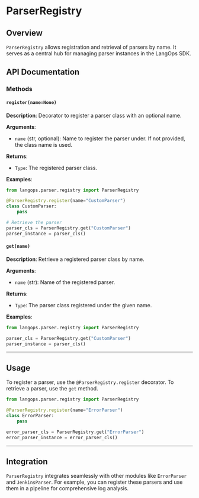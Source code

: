 # ParserRegistry

## Overview

`ParserRegistry` allows registration and retrieval of parsers by name. It serves as a central hub for managing parser instances in the LangOps SDK.

## API Documentation

### Methods

#### `register(name=None)`

**Description**: Decorator to register a parser class with an optional name.

**Arguments**:

- `name` (str, optional): Name to register the parser under. If not provided, the class name is used.

**Returns**:

- `Type`: The registered parser class.

**Examples**:

```python
from langops.parser.registry import ParserRegistry

@ParserRegistry.register(name="CustomParser")
class CustomParser:
    pass

# Retrieve the parser
parser_cls = ParserRegistry.get("CustomParser")
parser_instance = parser_cls()
```

#### `get(name)`

**Description**: Retrieve a registered parser class by name.

**Arguments**:

- `name` (str): Name of the registered parser.

**Returns**:

- `Type`: The parser class registered under the given name.

**Examples**:

```python
from langops.parser.registry import ParserRegistry

parser_cls = ParserRegistry.get("CustomParser")
parser_instance = parser_cls()
```

---

## Usage

To register a parser, use the `@ParserRegistry.register` decorator. To retrieve a parser, use the `get` method.

```python
from langops.parser.registry import ParserRegistry

@ParserRegistry.register(name="ErrorParser")
class ErrorParser:
    pass

error_parser_cls = ParserRegistry.get("ErrorParser")
error_parser_instance = error_parser_cls()
```

---

## Integration

`ParserRegistry` integrates seamlessly with other modules like `ErrorParser` and `JenkinsParser`. For example, you can register these parsers and use them in a pipeline for comprehensive log analysis.
